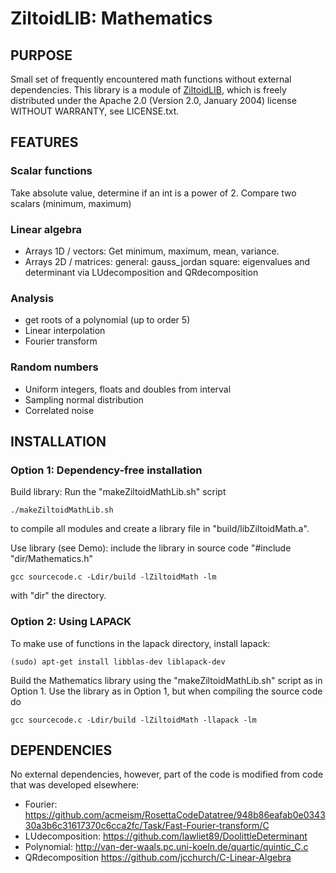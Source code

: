# ZiltoidLIB: Mathematics

## PURPOSE
Small set of frequently encountered math functions without external dependencies. This library is a module of [ZiltoidLIB](https://github.com/CharleySchaefer/ZiltoidLIB), which is freely distributed under the Apache 2.0 (Version 2.0, January 2004) license WITHOUT WARRANTY, see LICENSE.txt.

## FEATURES

### Scalar functions
Take absolute value, determine if an int is a power of 2.
Compare two scalars (minimum, maximum)

### Linear algebra 
 * Arrays 1D / vectors: Get minimum, maximum, mean, variance.
 * Arrays 2D / matrices: 
   general: gauss_jordan
   square:  eigenvalues and determinant via LUdecomposition and QRdecomposition 

### Analysis 
 * get roots of a polynomial (up to order 5)
 * Linear interpolation
 * Fourier transform

### Random numbers

 * Uniform integers, floats and doubles from interval 
 * Sampling normal distribution
 * Correlated noise

## INSTALLATION

### Option 1: Dependency-free installation

Build library: Run the "makeZiltoidMathLib.sh" script

``` ./makeZiltoidMathLib.sh ```

 to compile all modules and create a library file in "build/libZiltoidMath.a".

Use library (see Demo): include the library in source code "#include "dir/Mathematics.h" 

``` gcc sourcecode.c -Ldir/build -lZiltoidMath -lm ``` 

with "dir" the directory.


### Option 2: Using LAPACK

To make use of functions in the lapack directory, install lapack:

``` (sudo) apt-get install libblas-dev liblapack-dev ```

Build the Mathematics library using the "makeZiltoidMathLib.sh" script as in Option 1.
Use the library as in Option 1, but when compiling the source code do 

``` gcc sourcecode.c -Ldir/build -lZiltoidMath -llapack -lm ``` 

## DEPENDENCIES
  No external dependencies, however, part of the code is modified from code that was developed elsewhere: 
  * Fourier:            https://github.com/acmeism/RosettaCodeDatatree/948b86eafab0e034330a3b6c31617370c6cca2fc/Task/Fast-Fourier-transform/C
  * LUdecomposition:    https://github.com/lawliet89/DoolittleDeterminant
  * Polynomial:         http://van-der-waals.pc.uni-koeln.de/quartic/quintic_C.c 
  * QRdecomposition     https://github.com/jcchurch/C-Linear-Algebra
